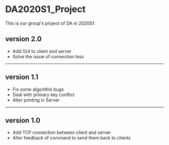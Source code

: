 # DA2020S1_Project
This is our group's project of DA in 2020S1.

## version 2.0
- Add GUI to client and server
- Solve the issue of connection loss
___

## version 1.1
- Fix some algorithm bugs
- Deal with primary key conflict
- Alter printing in Server

___

## version 1.0
- Add TCP connection between client and server
- Alter feedback of command to send them back to clients
